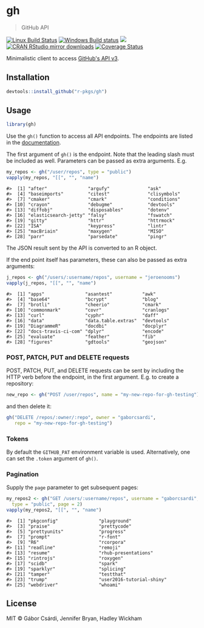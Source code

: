 


# gh

> GitHub API

[![Linux Build Status](https://travis-ci.org/r-pkgs/gh.svg?branch=master)](https://travis-ci.org/r-pkgs/gh)
[![Windows Build status](https://ci.appveyor.com/api/projects/status/github/r-pkgs/gh?svg=true)](https://ci.appveyor.com/project/gaborcsardi/gh)
[![](http://www.r-pkg.org/badges/version/gh)](http://www.r-pkg.org/pkg/gh)
[![CRAN RStudio mirror downloads](http://cranlogs.r-pkg.org/badges/gh)](http://www.r-pkg.org/pkg/gh)
[![Coverage Status](https://img.shields.io/codecov/c/github/r-pkgs/gh/master.svg)](https://codecov.io/github/r-pkgs/gh?branch=master)

Minimalistic client to access
[GitHub's API v3](https://developer.github.com/v3/).

## Installation


```r
devtools::install_github("r-pkgs/gh")
```

## Usage


```r
library(gh)
```

Use the `gh()` function to access all API endpoints. The endpoints are
listed in the [documentation](https://developer.github.com/v3/).

The first argument of `gh()` is the endpoint. Note that the leading slash
must be included as well. Parameters can be passed as extra arguments. E.g.


```r
my_repos <- gh("/user/repos", type = "public")
vapply(my_repos, "[[", "", "name")
```

```
#>  [1] "after"               "argufy"              "ask"                
#>  [4] "baseimports"         "citest"              "clisymbols"         
#>  [7] "cmaker"              "cmark"               "conditions"         
#> [10] "crayon"              "debugme"             "devtools"           
#> [13] "diffobj"             "disposables"         "dotenv"             
#> [16] "elasticsearch-jetty" "falsy"               "fswatch"            
#> [19] "gitty"               "httr"                "httrmock"           
#> [22] "ISA"                 "keypress"            "lintr"              
#> [25] "macBriain"           "maxygen"             "MISO"               
#> [28] "parr"                "parsedate"           "pingr"
```

The JSON result sent by the API is converted to an R object.

If the end point itself has parameters, these can also be passed
as extra arguments:


```r
j_repos <- gh("/users/:username/repos", username = "jeroenooms")
vapply(j_repos, "[[", "", "name")
```

```
#>  [1] "apps"               "asantest"           "awk"               
#>  [4] "base64"             "bcrypt"             "blog"              
#>  [7] "brotli"             "cheerio"            "cmark"             
#> [10] "commonmark"         "covr"               "cranlogs"          
#> [13] "curl"               "cyphr"              "daff"              
#> [16] "data"               "data.table.extras"  "devtools"          
#> [19] "DiagrammeR"         "docdbi"             "docplyr"           
#> [22] "docs-travis-ci-com" "dplyr"              "encode"            
#> [25] "evaluate"           "feather"            "fib"               
#> [28] "figures"            "gdtools"            "geojson"
```

### POST, PATCH, PUT and DELETE requests

POST, PATCH, PUT, and DELETE requests can be sent by including the
HTTP verb before the endpoint, in the first argument. E.g. to
create a repository:


```r
new_repo <- gh("POST /user/repos", name = "my-new-repo-for-gh-testing")
```

and then delete it:


```r
gh("DELETE /repos/:owner/:repo", owner = "gaborcsardi",
   repo = "my-new-repo-for-gh-testing")
```

### Tokens

By default the `GITHUB_PAT` environment variable is used. Alternatively, 
one can set the `.token` argument of `gh()`.

### Pagination

Supply the `page` parameter to get subsequent pages:


```r
my_repos2 <- gh("GET /users/:username/repos", username = "gaborcsardi",
  type = "public", page = 2)
vapply(my_repos2, "[[", "", "name")
```

```
#>  [1] "pkgconfig"               "playground"             
#>  [3] "praise"                  "prettycode"             
#>  [5] "prettyunits"             "progress"               
#>  [7] "prompt"                  "r-font"                 
#>  [9] "R6"                      "rcorpora"               
#> [11] "readline"                "remoji"                 
#> [13] "resume"                  "rhub-presentations"     
#> [15] "rintrojs"                "roxygen"                
#> [17] "scidb"                   "spark"                  
#> [19] "sparklyr"                "splicing"               
#> [21] "tamper"                  "testthat"               
#> [23] "trump"                   "user2016-tutorial-shiny"
#> [25] "webdriver"               "whoami"
```

## License

MIT © Gábor Csárdi, Jennifer Bryan, Hadley Wickham

